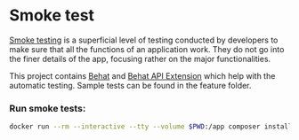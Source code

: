 Smoke test
===============
[Smoke testing](https://en.wikipedia.org/wiki/Smoke_testing_(software)) is a superficial level of testing conducted by developers to make sure that all the functions of an application work.
They do not go into the finer details of the app, focusing rather on the major functionalities. 

This project contains [Behat](http://docs.behat.org) and [Behat API Extension](https://behat-api-extension.readthedocs.io) which help with the automatic testing. 
Sample tests can be found in the feature folder.

###  Run smoke tests:
```bash
docker run --rm --interactive --tty --volume $PWD:/app composer install && bin/behat
```